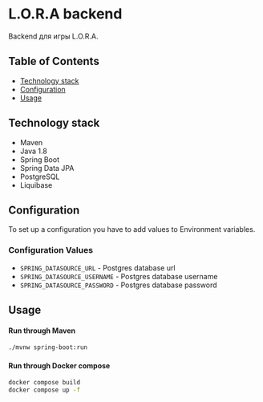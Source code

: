 # L.O.R.A backend

Backend для игры  L.O.R.A.

## Table of Contents

- [Technology stack](#technology-stack)
- [Configuration](#configuration)
- [Usage](#usage)

## Technology stack

- Maven
- Java 1.8
- Spring Boot
- Spring Data JPA
- PostgreSQL
- Liquibase

## Configuration

To set up a configuration you have to add values to Environment variables.

### Configuration Values

- `SPRING_DATASOURCE_URL` - Postgres database url
- `SPRING_DATASOURCE_USERNAME` - Postgres database username
- `SPRING_DATASOURCE_PASSWORD` - Postgres database password

## Usage

#### Run through Maven
```sh
./mvnw spring-boot:run
```

#### Run through Docker compose
```sh
docker compose build
docker compose up -f
```

